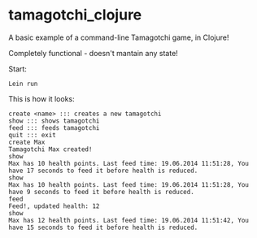 tamagotchi_clojure
==================


A basic example of a command-line Tamagotchi game, in Clojure!

Completely functional - doesn't mantain any state!


Start:

```
Lein run
```


This is how it looks:

```
create <name> ::: creates a new tamagotchi
show ::: shows tamagotchi
feed ::: feeds tamagotchi
quit ::: exit
create Max
Tamagotchi Max created!
show
Max has 10 health points. Last feed time: 19.06.2014 11:51:28, You have 17 seconds to feed it before health is reduced.
show
Max has 10 health points. Last feed time: 19.06.2014 11:51:28, You have 9 seconds to feed it before health is reduced.
feed
Feed!, updated health: 12
show
Max has 12 health points. Last feed time: 19.06.2014 11:51:42, You have 15 seconds to feed it before health is reduced.
```

